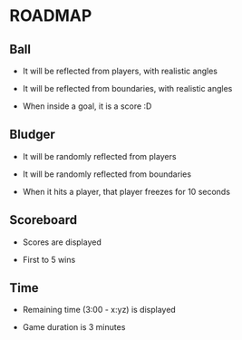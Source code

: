 # ROADMAP

## Ball

* It will be reflected from players, with realistic angles

* It will be reflected from boundaries, with realistic angles

* When inside a goal, it is a score :D

## Bludger

* It will be randomly reflected from players

* It will be randomly reflected from boundaries

* When it hits a player, that player freezes for 10 seconds

## Scoreboard

* Scores are displayed

* First to 5 wins

## Time

* Remaining time (3:00 - x:yz) is displayed

* Game duration is 3 minutes
